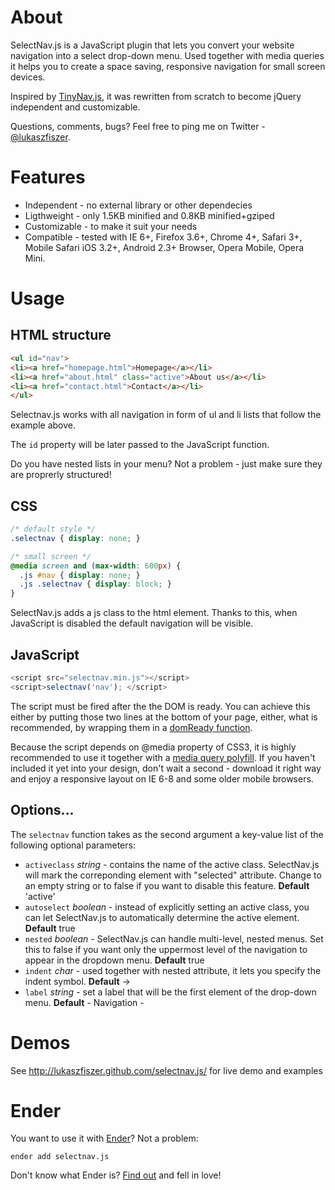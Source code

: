 # About

SelectNav.js is a JavaScript plugin that lets you convert your website navigation into a select drop-down menu. Used together with media queries it helps you to create a space saving, responsive navigation for small screen devices.

Inspired by [TinyNav.js](http://tinynav.viljamis.com/), it was rewritten from scratch to become jQuery independent and customizable.

Questions, comments, bugs? Feel free to ping me on Twitter - [@lukaszfiszer](http://twitter.com/#!/lukaszfiszer).

# Features

* Independent - no external library or other dependecies
* Ligthweight - only 1.5KB minified and 0.8KB minified+gziped
* Customizable - to make it suit your needs
* Compatible - tested with IE 6+, Firefox 3.6+, Chrome 4+, Safari 3+, Mobile Safari iOS 3.2+, Android 2.3+ Browser, Opera Mobile, Opera Mini.


# Usage

## HTML structure

```html
<ul id="nav">
<li><a href="homepage.html">Homepage</a></li>
<li><a href="about.html" class="active">About us</a></li>
<li><a href="contact.html">Contact</a></li>
</ul>
```

Selectnav.js works with all navigation in form of ul and li lists that follow the example above.

The `id` property will be later passed to the JavaScript function.

Do you have nested lists in your menu? Not a problem - just make sure they are proprerly structured!

## CSS

```css
/* default style */
.selectnav { display: none; }

/* small screen */
@media screen and (max-width: 600px) {
  .js #nav { display: none; }
  .js .selectnav { display: block; }
}
```

SelectNav.js adds a js class to the html element. Thanks to this, when JavaScript is disabled the default navigation will be visible.

## JavaScript

```javascript
<script src="selectnav.min.js"></script>
<script>selectnav('nav'); </script>
```

The script must be fired after the the DOM is ready. You can achieve this either by putting those two lines at the bottom of your page, either, what is recommended, by wrapping them in a [domReady function](https://github.com/ded/domready).

Because the script depends on @media property of CSS3, it is highly recommended to use it together with a [media query polyfill](https://github.com/scottjehl/Respond). If you haven't included it yet into your design, don't wait a second - download it right way and enjoy a responsive layout on IE 6-8 and some older mobile browsers.

## Options...

The `selectnav` function takes as the second argument a key-value list of the following optional parameters:

* `activeclass` *string* - contains the name of the active class. SelectNav.js will mark the correponding element with "selected" attribute. Change to an empty string or to false if you want to disable this feature. **Default** 'active'
* `autoselect` *boolean* - instead of explicitly setting an active class, you can let SelectNav.js to automatically determine the active element. **Default** true
* `nested` *boolean* - SelectNav.js can handle multi-level, nested menus. Set this to false if you want only the uppermost level of the navigation to appear in the dropdown menu. **Default** true
* `indent` *char* - used together with nested attribute, it lets you specify the indent symbol. **Default** →
* `label` *string* - set a label that will be the first element of the drop-down menu. **Default** - Navigation -


# Demos

See http://lukaszfiszer.github.com/selectnav.js/ for live demo and examples

# Ender

You want to use it with [Ender](http://ender.no.de/)? Not a problem:

```
ender add selectnav.js
```

Don't know what Ender is? [Find out](http://ender.no.de/) and fell in love!